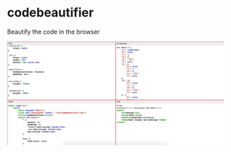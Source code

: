 # codebeautifier
Beautify the code in the browser

![展示demo](https://github.com/langzhi827/codebeautifier/blob/master/demo.png)
